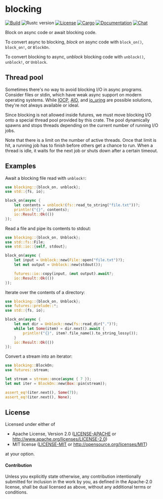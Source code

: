 # blocking

[![Build](https://github.com/stjepang/blocking/workflows/Build%20and%20test/badge.svg)](
https://github.com/stjepang/blocking/actions)
![Rustc version](https://img.shields.io/badge/rustc-1.40+-lightgray.svg)
[![License](https://img.shields.io/badge/license-MIT%2FApache--2.0-blue.svg)](
https://github.com/stjepang/blocking)
[![Cargo](https://img.shields.io/crates/v/blocking.svg)](
https://crates.io/crates/blocking)
[![Documentation](https://docs.rs/blocking/badge.svg)](
https://docs.rs/blocking)
[![Chat](https://img.shields.io/discord/701824908866617385.svg?logo=discord)](
https://discord.gg/x6m5Vvt)

Block on async code or await blocking code.

To convert async to blocking, *block on* async code with `block_on()`, `block_on!`, or
`BlockOn`.

To convert blocking to async, *unblock* blocking code with `unblock()`, `unblock!`, or
`Unblock`.

## Thread pool

Sometimes there's no way to avoid blocking I/O in async programs. Consider files or stdin,
which have weak async support on modern operating systems. While [IOCP], [AIO], and [io_uring]
are possible solutions, they're not always available or ideal.

Since blocking is not allowed inside futures, we must move blocking I/O onto a special thread
pool provided by this crate. The pool dynamically spawns and stops threads depending on the
current number of running I/O jobs.

Note that there is a limit on the number of active threads. Once that limit is hit, a running
job has to finish before others get a chance to run. When a thread is idle, it waits for the
next job or shuts down after a certain timeout.

[IOCP]: https://en.wikipedia.org/wiki/Input/output_completion_port
[AIO]: http://man7.org/linux/man-pages/man2/io_submit.2.html
[io_uring]: https://lwn.net/Articles/776703/

## Examples

Await a blocking file read with `unblock!`:

```rust
use blocking::{block_on, unblock};
use std::{fs, io};

block_on(async {
    let contents = unblock!(fs::read_to_string("file.txt"))?;
    println!("{}", contents);
    io::Result::Ok(())
});
```

Read a file and pipe its contents to stdout:

```rust
use blocking::{block_on, Unblock};
use std::fs::File;
use std::io::{self, stdout};

block_on(async {
    let input = Unblock::new(File::open("file.txt")?);
    let mut output = Unblock::new(stdout());

    futures::io::copy(input, &mut output).await?;
    io::Result::Ok(())
});
```

Iterate over the contents of a directory:

```rust
use blocking::{block_on, Unblock};
use futures::prelude::*;
use std::{fs, io};

block_on(async {
    let mut dir = Unblock::new(fs::read_dir(".")?);
    while let Some(item) = dir.next().await {
        println!("{}", item?.file_name().to_string_lossy());
    }
    io::Result::Ok(())
});
```

Convert a stream into an iterator:

```rust
use blocking::BlockOn;
use futures::stream;

let stream = stream::once(async { 7 });
let mut iter = BlockOn::new(Box::pin(stream));

assert_eq!(iter.next(), Some(7));
assert_eq!(iter.next(), None);
```

## License

Licensed under either of

 * Apache License, Version 2.0 ([LICENSE-APACHE](LICENSE-APACHE) or http://www.apache.org/licenses/LICENSE-2.0)
 * MIT license ([LICENSE-MIT](LICENSE-MIT) or http://opensource.org/licenses/MIT)

at your option.

#### Contribution

Unless you explicitly state otherwise, any contribution intentionally submitted
for inclusion in the work by you, as defined in the Apache-2.0 license, shall be
dual licensed as above, without any additional terms or conditions.
